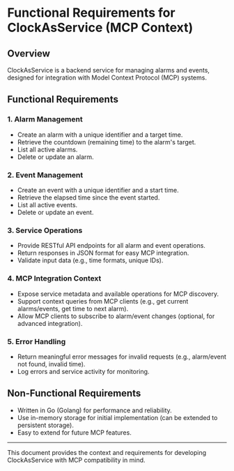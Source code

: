 # Functional Requirements for ClockAsService (MCP Context)

## Overview
ClockAsService is a backend service for managing alarms and events, designed for integration with Model Context Protocol (MCP) systems.

## Functional Requirements

### 1. Alarm Management
- Create an alarm with a unique identifier and a target time.
- Retrieve the countdown (remaining time) to the alarm's target.
- List all active alarms.
- Delete or update an alarm.

### 2. Event Management
- Create an event with a unique identifier and a start time.
- Retrieve the elapsed time since the event started.
- List all active events.
- Delete or update an event.

### 3. Service Operations
- Provide RESTful API endpoints for all alarm and event operations.
- Return responses in JSON format for easy MCP integration.
- Validate input data (e.g., time formats, unique IDs).

### 4. MCP Integration Context
- Expose service metadata and available operations for MCP discovery.
- Support context queries from MCP clients (e.g., get current alarms/events, get time to next alarm).
- Allow MCP clients to subscribe to alarm/event changes (optional, for advanced integration).

### 5. Error Handling
- Return meaningful error messages for invalid requests (e.g., alarm/event not found, invalid time).
- Log errors and service activity for monitoring.

## Non-Functional Requirements
- Written in Go (Golang) for performance and reliability.
- Use in-memory storage for initial implementation (can be extended to persistent storage).
- Easy to extend for future MCP features.

---
This document provides the context and requirements for developing ClockAsService with MCP compatibility in mind.
